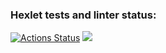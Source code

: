 ### Hexlet tests and linter status:
[![Actions Status](https://github.com/Maksyliator/php-project-lvl1/workflows/hexlet-check/badge.svg)](https://github.com/Maksyliator/php-project-lvl1/actions)
<a href="https://codeclimate.com/github/codeclimate/codeclimate/maintainability"><img src="https://api.codeclimate.com/v1/badges/a99a88d28ad37a79dbf6/maintainability" /></a>